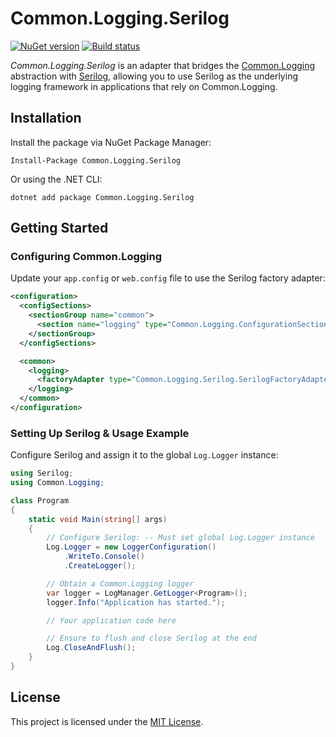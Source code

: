 Common.Logging.Serilog
=====

[![NuGet version](https://badge.fury.io/nu/Common.Logging.Serilog.svg)](https://badge.fury.io/nu/Common.Logging.Serilog) [![Build status](https://ci.appveyor.com/api/projects/status/0t8oqa6n5bu2t3qa/branch/master?svg=true)](https://ci.appveyor.com/project/Jaben/common-logging-serilog/branch/master)

*Common.Logging.Serilog* is an adapter that bridges the [Common.Logging](https://netcommon.sourceforge.net/) abstraction with [Serilog](https://serilog.net/), allowing you to use Serilog as the underlying logging framework in applications that rely on Common.Logging.

## Installation

Install the package via NuGet Package Manager:

```shell
Install-Package Common.Logging.Serilog
```

Or using the .NET CLI:

```shell
dotnet add package Common.Logging.Serilog
```

## Getting Started

### Configuring Common.Logging

Update your `app.config` or `web.config` file to use the Serilog factory adapter:

```xml
<configuration>
  <configSections>
    <sectionGroup name="common">
      <section name="logging" type="Common.Logging.ConfigurationSectionHandler, Common.Logging" />
    </sectionGroup>
  </configSections>

  <common>
    <logging>
      <factoryAdapter type="Common.Logging.Serilog.SerilogFactoryAdapter, Common.Logging.Serilog" />
    </logging>
  </common>
</configuration>
```

### Setting Up Serilog & Usage Example

Configure Serilog and assign it to the global `Log.Logger` instance:

```csharp
using Serilog;
using Common.Logging;

class Program
{
    static void Main(string[] args)
    {
        // Configure Serilog: -- Must set global Log.Logger instance
        Log.Logger = new LoggerConfiguration()
            .WriteTo.Console()
            .CreateLogger();

        // Obtain a Common.Logging logger
        var logger = LogManager.GetLogger<Program>();
        logger.Info("Application has started.");

        // Your application code here

        // Ensure to flush and close Serilog at the end
        Log.CloseAndFlush();
    }
}
```

## License

This project is licensed under the [MIT License](https://mit-license.org/).
